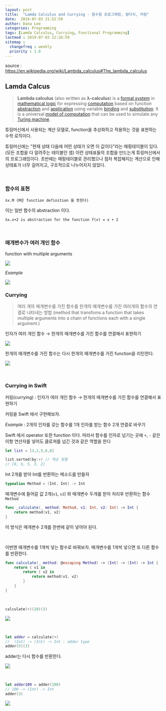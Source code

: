 ```yaml
---
layout: post
title:  "Lamda Calculus and Currying - 함수형 프로그래밍, 람다식, 커링"
date:  2019-07-03 21:52:59
author: Dana Lee
categories: Programming
tags: [Lamda Calculus, Currying, Functional Programming]
lastmod : 2019-07-03 22:26:59
sitemap :
  changefreq : weekly
  priority : 1.0
---
```


source : https://en.wikipedia.org/wiki/Lambda_calculus#The_lambda_calculus

## Lamda Calcus

> **Lambda calculus** (also written as **λ-calculus**) is a [formal system](https://en.wikipedia.org/wiki/Formal_system) in [mathematical logic](https://en.wikipedia.org/wiki/Mathematical_logic) for expressing [computation](https://en.wikipedia.org/wiki/Computability) based on function [abstraction](https://en.wikipedia.org/wiki/Abstraction_(computer_science)) and [application](https://en.wikipedia.org/wiki/Function_application) using variable [binding](https://en.wikipedia.org/wiki/Name_binding) and [substitution](https://en.wikipedia.org/wiki/Substitution_(algebra)). It is a universal [model of computation](https://en.wikipedia.org/wiki/Model_of_computation) that can be used to simulate any [Turing machine](https://en.wikipedia.org/wiki/Turing_machine). 

튜링머신에서 사용되는 계산 모델로, function을 추상화하고 적용하는 것을 표현하는 수학 로직이다.

튜링머신에는 "현재 상태 다음에 어떤 상태가 오면 이 값이다"라는 매핑테이블이 있다. (모든 조합을 다 알려주는 테이블인 셈) 이런 상태표들의 조합을 만드는게 튜링머신에서의 프로그래밍이다. 초반에는 매핑테이블로 관리했으나 점차 복잡해지는 계산으로 인해 상태표가 너무 길어지고, 구조적으로 나누어지지 않았다.

&nbsp;

### 함수의 표현

```
λx.M (M은 function definition 을 뜻한다)
```

이는 일반 함수의 abstraction 이다.

```
λx.x+2 is abstraction for the function f(x) = x + 2 
```

&nbsp;&nbsp;

### 매개변수가 여러 개인 함수

function with multiple arguments

![]({{site.url}}/assets/post-image/lamda1.png)

*Example*

![]({{site.url}}/assets/post-image/lamda3.png)



### Currying 

> 여러 개의 매개변수를 가진 함수를 한개의 매개변수를 가진 여러개의 함수의 연결로 나타내는 방법 (method that transfoms a function that takes multiple arguments into a chain of functions each with a single argument.)

인자가 여러 개인 함수 → 한개의 매개변수를 가진 함수를 연결해서 표현하기

![]({{site.url}}/assets/post-image/lamda2.png)

한개의 매개변수를 가진 함수는 다시 한개의 매개변수를 가진 function을 리턴한다. 

![]({{site.url}}/assets/post-image/lamda4.png)

&nbsp;

### Currying in Swift

커링(currying) : 인자가 여러 개인 함수 → 한개의 매개변수를 가진 함수를 연결해서 표현하기

커링을 Swift 에서 구현해보자.

*Example* : 2개의 인자를 갖는 함수를 1개 인자를 받는 함수 2개 연결로 바꾸기

Swift 에서 operator 또한 function 이다. 따라서 함수를 인자로 넘기는 곳에 `+`, `-` 같은 이항 연산자를 넣어도 클로져를 넘긴 것과 같은 역할을 한다

```swift
let list = [3,2,5,6,8]

list.sorted(by:>) // 역순 정렬
// [8, 6, 5, 3, 2]
```



Int 2개를 받아 Int를 반환하는 메소드를 만들자

```swift
typealias Method = (Int, Int) -> Int
```

매개변수에 들어갈 값 2개(`v1`, `v2`) 와 매개변수 두개를 받아 처리후 반환하는 함수 `Method`

```swift
func _calculate(_ method: Method, v1: Int, v2: Int) -> Int {
	return method(v1, v2)
}
```

이 방식은 매개변수 2개를 한번에 같이 넣어야 된다.

&nbsp;

이번엔 매개변수를 1개씩 넣는 함수로 바꿔보자. 매개변수를 1개씩 넣으면 또 다른 함수를 반환한다.

```swift
func calculate(_ method: @escaping Method) -> (Int) -> (Int) -> Int {
	return { v1 in
		return { v2 in
			return method(v1, v2)
		}
	}
}
```

&nbsp;

```swift
calculate(+)(10)(3)
```

![]({{site.url}}/assets/post-image/lamda5.png)

&nbsp;

```swift
let adder = calculate(+)
//  (Int) -> (Int) -> Int : adder type
adder(5)(3)
```

adder는 다시 함수를 반환한다.

![]({{site.url}}/assets/post-image/lamda6.png)

&nbsp;

```swift
let adder100 = adder(100)
// 100 -> (Int) -> Int
adder(3)
```

![]({{site.url}}/assets/post-image/lamda7.png)